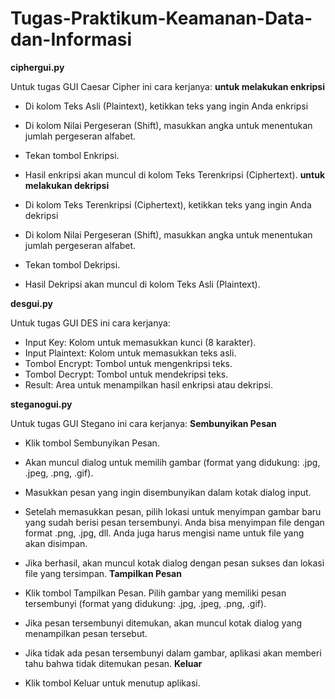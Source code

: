 # Tugas-Praktikum-Keamanan-Data-dan-Informasi

**ciphergui.py**

Untuk tugas GUI Caesar Cipher ini cara kerjanya:
**untuk melakukan enkripsi**

- Di kolom Teks Asli (Plaintext), ketikkan teks yang ingin Anda enkripsi
- Di kolom Nilai Pergeseran (Shift), masukkan angka untuk menentukan jumlah pergeseran alfabet.
- Tekan tombol Enkripsi.
- Hasil enkripsi akan muncul di kolom Teks Terenkripsi (Ciphertext).
**untuk melakukan dekripsi**
  
- Di kolom Teks Terenkripsi (Ciphertext), ketikkan teks yang ingin Anda dekripsi
- Di kolom Nilai Pergeseran (Shift), masukkan angka untuk menentukan jumlah pergeseran alfabet.
- Tekan tombol Dekripsi.
- Hasil Dekripsi akan muncul di kolom Teks Asli (Plaintext).


**desgui.py**

Untuk tugas GUI DES ini cara kerjanya:
- Input Key: Kolom untuk memasukkan kunci (8 karakter).
- Input Plaintext: Kolom untuk memasukkan teks asli.
- Tombol Encrypt: Tombol untuk mengenkripsi teks.
- Tombol Decrypt: Tombol untuk mendekripsi teks.
- Result: Area untuk menampilkan hasil enkripsi atau dekripsi.

**steganogui.py**

Untuk tugas GUI Stegano ini cara kerjanya:
**Sembunyikan Pesan**

- Klik tombol Sembunyikan Pesan.
- Akan muncul dialog untuk memilih gambar (format yang didukung: .jpg, .jpeg, .png, .gif).
- Masukkan pesan yang ingin disembunyikan dalam kotak dialog input.
- Setelah memasukkan pesan, pilih lokasi untuk menyimpan gambar baru yang sudah berisi pesan tersembunyi. Anda bisa menyimpan file dengan format .png, .jpg, dll. Anda juga harus mengisi name untuk file yang akan disimpan.
- Jika berhasil, akan muncul kotak dialog dengan pesan sukses dan lokasi file yang tersimpan.
**Tampilkan Pesan**
  
- Klik tombol Tampilkan Pesan.
   Pilih gambar yang memiliki pesan tersembunyi (format yang didukung: .jpg, .jpeg, .png, .gif).
- Jika pesan tersembunyi ditemukan, akan muncul kotak dialog yang menampilkan pesan tersebut.
- Jika tidak ada pesan tersembunyi dalam gambar, aplikasi akan memberi tahu bahwa tidak ditemukan pesan.
**Keluar**
  
- Klik tombol Keluar untuk menutup aplikasi.
